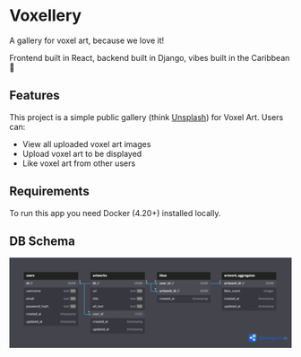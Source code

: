 # Voxellery

A gallery for voxel art, because we love it!

Frontend built in React, backend built in Django, vibes built in the Caribbean 🌴

## Features

This project is a simple public gallery (think [Unsplash](https://unsplash.com)) for Voxel Art. Users can:

- View all uploaded voxel art images
- Upload voxel art to be displayed
- Like voxel art from other users

## Requirements

To run this app you need Docker (4.20+) installed locally.

## DB Schema

![Database schema for Voxellery app, showing relationships between users, artworks, artwork aggregates and likes](./dbschema/schema.png)
